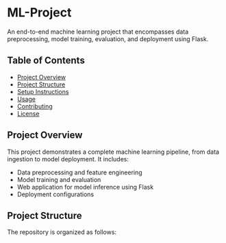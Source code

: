 # ML-Project

An end-to-end machine learning project that encompasses data preprocessing, model training, evaluation, and deployment using Flask.

## Table of Contents

- [Project Overview](#project-overview)
- [Project Structure](#project-structure)
- [Setup Instructions](#setup-instructions)
- [Usage](#usage)
- [Contributing](#contributing)
- [License](#license)

## Project Overview

This project demonstrates a complete machine learning pipeline, from data ingestion to model deployment. It includes:

- Data preprocessing and feature engineering  
- Model training and evaluation  
- Web application for model inference using Flask  
- Deployment configurations  

## Project Structure

The repository is organized as follows:


